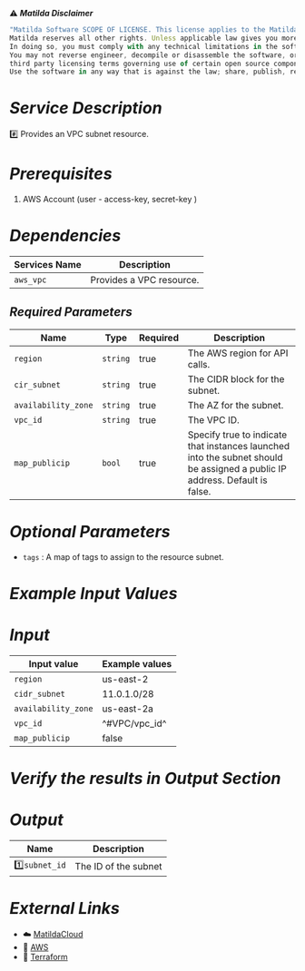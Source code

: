 :warning: ***Matilda Disclaimer***
```javascript
"Matilda Software SCOPE OF LICENSE. This license applies to the Matilda cloud product. The software is licensed, not sold. This agreement only gives you some rights to use the software. 
Matilda reserves all other rights. Unless applicable law gives you more rights despite this limitation, you may use the software only as expressly permitted in this agreement. 
In doing so, you must comply with any technical limitations in the software that only allow you to use it in certain ways. 
You may not reverse engineer, decompile or disassemble the software, or otherwise attempt to derive the source code for the software except and solely to the extent required by 
third party licensing terms governing use of certain open source components that may be included in the software; remove, minimize, block or modify any notices of Matilda or its suppliers in the software. 
Use the software in any way that is against the law; share, publish, rent or lease the software, or provide the software as a offering for others to use."
```

# *Service Description*
:hash: Provides an VPC subnet resource.

# *Prerequisites*
1. AWS Account (user - access-key, secret-key )

# *Dependencies*
| **Services Name**        | **Description**                                                      |
|--------------------------|----------------------------------------------------------------------|
| `aws_vpc`                | Provides a VPC resource.                                             |

## *Required Parameters*
| Name | Type | Required | Description |
| --- | --- | --- | --- |
| `region` | `string` | true | The AWS region for API calls. |
| `cir_subnet` | `string` | true| The CIDR block for the subnet. |
| `availability_zone` | `string` | true | The AZ for the subnet. |
| `vpc_id` | `string` | true | The VPC ID. |
| `map_publicip` | `bool` | true | Specify true to indicate that instances launched into the subnet should be assigned a public IP address. Default is false. |

# *Optional Parameters*
* `tags` : 	 A map of tags to assign to the resource subnet.

# *Example Input Values*
# *Input*

| Input value                       | Example values                                                                           |
|-----------------------------------|------------------------------------------------------------------------------------------|
| `region`                          | us-east-2                                                                                | 
| `cidr_subnet`                     | 11.0.1.0/28                                                                              |
| `availability_zone`               | us-east-2a                                                                               |
| `vpc_id`                          | ^#VPC/vpc_id^                                                                            | 
| `map_publicip`                    | false                                                                                    |


# *Verify the results in Output Section*
# *Output*
| Name | Description |
| ------------- | ------------- |
|  :one:`subnet_id` | The ID of the subnet |


# *External Links*
* :cloud: [MatildaCloud](https://www.matildacloud.com/docs/ "Matildacloud")
* :link: [AWS](https://aws.amazon.com/console/)
* :link: [Terraform](https://registry.terraform.io/providers/hashicorp/aws/latest/docs)